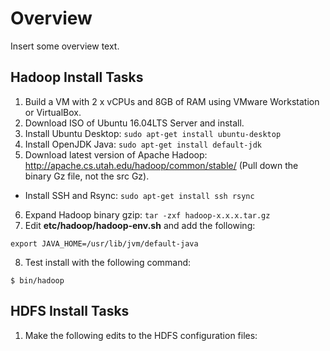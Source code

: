 # Overview

Insert some overview text.

## Hadoop Install Tasks

1. Build a VM with 2 x vCPUs and 8GB of RAM using VMware Workstation or VirtualBox.
2. Download ISO of Ubuntu 16.04LTS Server and install.
3. Install Ubuntu Desktop:  `sudo apt-get install ubuntu-desktop`
4. Install OpenJDK Java:  `sudo apt-get install default-jdk`
5. Download latest version of Apache Hadoop:  http://apache.cs.utah.edu/hadoop/common/stable/  (Pull down the binary Gz file, not the src Gz).
  * Install SSH and Rsync:  `sudo apt-get install ssh rsync`
6. Expand Hadoop binary gzip:  `tar -zxf hadoop-x.x.x.tar.gz`
7. Edit **etc/hadoop/hadoop-env.sh** and add the following:

  `export JAVA_HOME=/usr/lib/jvm/default-java`
  
8. Test install with the following command:

  `$ bin/hadoop`
  
## HDFS Install Tasks

1. Make the following edits to the HDFS configuration files:

